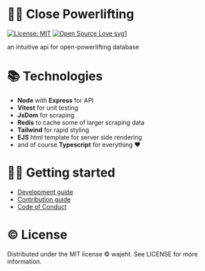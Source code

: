# 🏋️‍♂️ Close Powerlifting

[![License: MIT](https://img.shields.io/badge/License-MIT-blue.svg)](https://opensource.org/licenses/ISC) [![Open Source Love svg1](https://badges.frapsoft.com/os/v1/open-source.svg?v=103)](https://github.com/allkindsofgains/gains)


an intuitive api for open-powerlifting database


# 📚 Technologies

- **Node** with **Express** for API
- **Vitest** for unit testing
- **JsDom** for scraping
- **Redis** to cache some of larger scraping data
- **Tailwind** for rapid styling
- **EJS** html template for server side rendering
- and of course **Typescript** for everything ❤️


# 👨‍💻 Getting started

- [Development guide](https://github.com/wajeht/close-powerlifting/blob/main/docs/getting-started.md)
- [Contribution guide](https://github.com/wajeht/close-powerlifting/blob/main/docs/contribution.md)
- [Code of Conduct](https://github.com/wajeht/close-powerlifting/blob/main/docs/code-of-conduct.md)


# © License

Distributed under the MIT license © wajeht. See LICENSE for more information.
